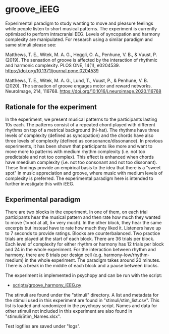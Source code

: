 # groove_iEEG

Experimental paradigm to study wanting to move and pleasure feelings while people listen to short musical patterns. The experiment is currently optimized to perform intracranial EEG. Levels of syncopation and harmony complexity are manipulated. For research using a similar paradigm and same stimuli please see:

Matthews, T. E., Witek, M. A. G., Heggli, O. A., Penhune, V. B., & Vuust, P. (2019). The sensation of groove is affected by the interaction of rhythmic and harmonic complexity. PLOS ONE, 14(1), e0204539. https://doi.org/10.1371/journal.pone.0204539

Matthews, T. E., Witek, M. A. G., Lund, T., Vuust, P., & Penhune, V. B. (2020). The sensation of groove engages motor and reward networks. NeuroImage, 214, 116768. https://doi.org/10.1016/j.neuroimage.2020.116768

## Rationale for the experiment

In the experiment, we present musical patterns to the participants lasting 10s each. The patterns consist of a repeated chord played with different rhythms on top of a metrical background (hi-hat). The rhythms have three levels of complexity (defined as syncopation) and the chords have also three levels of complexity (defined as consonance/dissonance). In previous experiments, it has been shown that participants like more and want to move more to patterns with medium rhythm complexity (i.e. not too predictable and not too complex). This effect is enhanced when chords have meedium complexity (i.e. not too consonant and not too dissonant). These findings provide an empirical basis to the idea that there is a "sweet spot" in music appreciation and groove, where music with medium levels of complexity is preferred. The experimental paradigm here is intended to further investigate this with iEEG. 

## Experimental paradigm

There are two blocks in the experiment. In one of them, on each trial participants hear the musical pattern and then rate how much they wanted to move (1=not at all, 5= very much). In the other block, they hear the same excerpts but instead have to rate how much they liked it. Listeners have up to 7 seconds to provide ratings. Blocks are counterbalanced. Two practice trials are played at the start of each block. There are 36 trials per block. Each level of complexity for either rhythm or harmony has 12 trials per block and 24 in the whole experiment. For the interaction between rhythm and harmony, there are 8 trials per design cell (e.g. harmony-low/rhythm-medium) in the whole experiment. The paradigm takes around 20 minutes. There is a break in the middle of each block and a pause between blocks.

The experiment is implemented in psychopy and can be run with the script:

- [scripts/groove_harmony_iEEG.py](https://github.com/drqm/groove_iEEG/tree/master/scripts)

The stimuli are found under the "stimuli" directory. A list and metadata for the stimuli used in this experiment are found in "stimuli/stim_list.csv". This list is loaded and randomized in the psychopy script. Names and data for other stimuli not included in this experiment are also found in "stimuli/Stim_Names.xlsx". 

Test logfiles are saved under "logs".

